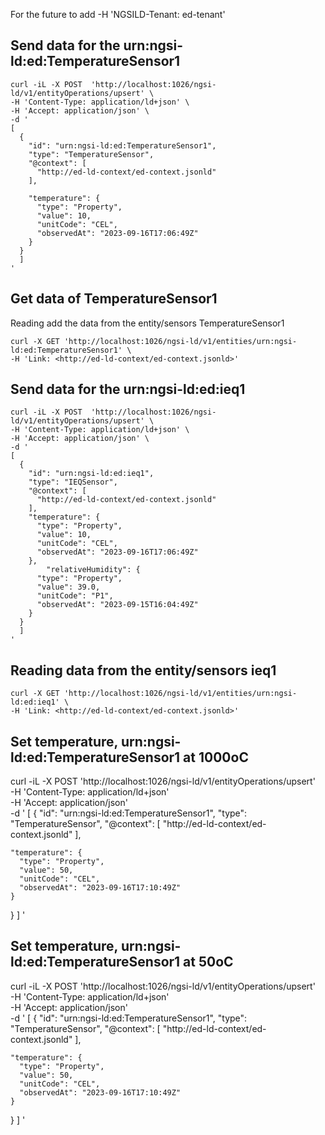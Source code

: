 For the future to add -H 'NGSILD-Tenant: ed-tenant'

## Send data for the urn:ngsi-ld:ed:TemperatureSensor1

```console
curl -iL -X POST  'http://localhost:1026/ngsi-ld/v1/entityOperations/upsert' \
-H 'Content-Type: application/ld+json' \
-H 'Accept: application/json' \
-d '
[
  {
    "id": "urn:ngsi-ld:ed:TemperatureSensor1",
    "type": "TemperatureSensor",
    "@context": [
      "http://ed-ld-context/ed-context.jsonld"
    ],
  
    "temperature": {
      "type": "Property",
      "value": 10,
      "unitCode": "CEL",
      "observedAt": "2023-09-16T17:06:49Z"
    }
  }
  ]
'
```

## Get data of TemperatureSensor1

Reading add the data from the entity/sensors TemperatureSensor1

```console
curl -X GET 'http://localhost:1026/ngsi-ld/v1/entities/urn:ngsi-ld:ed:TemperatureSensor1' \
-H 'Link: <http://ed-ld-context/ed-context.jsonld>'

```



## Send data for the urn:ngsi-ld:ed:ieq1

```console
curl -iL -X POST  'http://localhost:1026/ngsi-ld/v1/entityOperations/upsert' \
-H 'Content-Type: application/ld+json' \
-H 'Accept: application/json' \
-d '
[
  {
    "id": "urn:ngsi-ld:ed:ieq1",
    "type": "IEQSensor",
    "@context": [
      "http://ed-ld-context/ed-context.jsonld"
    ],
    "temperature": {
      "type": "Property",
      "value": 10,
      "unitCode": "CEL",
      "observedAt": "2023-09-16T17:06:49Z"
    },
        "relativeHumidity": {
      "type": "Property",
      "value": 39.0,
      "unitCode": "P1",
      "observedAt": "2023-09-15T16:04:49Z"
    }
  }
  ]
'
```

## Reading data from the entity/sensors ieq1


```console
curl -X GET 'http://localhost:1026/ngsi-ld/v1/entities/urn:ngsi-ld:ed:ieq1' \
-H 'Link: <http://ed-ld-context/ed-context.jsonld>'
```


## Set temperature, urn:ngsi-ld:ed:TemperatureSensor1 at 1000oC
curl -iL -X POST  'http://localhost:1026/ngsi-ld/v1/entityOperations/upsert' \
-H 'Content-Type: application/ld+json' \
-H 'Accept: application/json' \
-d '
[
  {
    "id": "urn:ngsi-ld:ed:TemperatureSensor1",
    "type": "TemperatureSensor",
    "@context": [
      "http://ed-ld-context/ed-context.jsonld"
    ],
  
    "temperature": {
      "type": "Property",
      "value": 50,
      "unitCode": "CEL",
      "observedAt": "2023-09-16T17:10:49Z"
    }
  }
  ]
'

## Set temperature, urn:ngsi-ld:ed:TemperatureSensor1 at 50oC
curl -iL -X POST  'http://localhost:1026/ngsi-ld/v1/entityOperations/upsert' \
-H 'Content-Type: application/ld+json' \
-H 'Accept: application/json' \
-d '
[
  {
    "id": "urn:ngsi-ld:ed:TemperatureSensor1",
    "type": "TemperatureSensor",
    "@context": [
      "http://ed-ld-context/ed-context.jsonld"
    ],
  
    "temperature": {
      "type": "Property",
      "value": 50,
      "unitCode": "CEL",
      "observedAt": "2023-09-16T17:10:49Z"
    }
  }
  ]
'